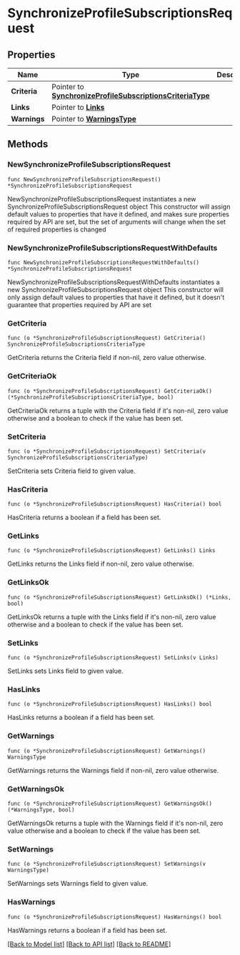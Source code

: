 # SynchronizeProfileSubscriptionsRequest

## Properties

Name | Type | Description | Notes
------------ | ------------- | ------------- | -------------
**Criteria** | Pointer to [**SynchronizeProfileSubscriptionsCriteriaType**](SynchronizeProfileSubscriptionsCriteriaType.md) |  | [optional] 
**Links** | Pointer to [**Links**](Links.md) |  | [optional] 
**Warnings** | Pointer to [**WarningsType**](WarningsType.md) |  | [optional] 

## Methods

### NewSynchronizeProfileSubscriptionsRequest

`func NewSynchronizeProfileSubscriptionsRequest() *SynchronizeProfileSubscriptionsRequest`

NewSynchronizeProfileSubscriptionsRequest instantiates a new SynchronizeProfileSubscriptionsRequest object
This constructor will assign default values to properties that have it defined,
and makes sure properties required by API are set, but the set of arguments
will change when the set of required properties is changed

### NewSynchronizeProfileSubscriptionsRequestWithDefaults

`func NewSynchronizeProfileSubscriptionsRequestWithDefaults() *SynchronizeProfileSubscriptionsRequest`

NewSynchronizeProfileSubscriptionsRequestWithDefaults instantiates a new SynchronizeProfileSubscriptionsRequest object
This constructor will only assign default values to properties that have it defined,
but it doesn't guarantee that properties required by API are set

### GetCriteria

`func (o *SynchronizeProfileSubscriptionsRequest) GetCriteria() SynchronizeProfileSubscriptionsCriteriaType`

GetCriteria returns the Criteria field if non-nil, zero value otherwise.

### GetCriteriaOk

`func (o *SynchronizeProfileSubscriptionsRequest) GetCriteriaOk() (*SynchronizeProfileSubscriptionsCriteriaType, bool)`

GetCriteriaOk returns a tuple with the Criteria field if it's non-nil, zero value otherwise
and a boolean to check if the value has been set.

### SetCriteria

`func (o *SynchronizeProfileSubscriptionsRequest) SetCriteria(v SynchronizeProfileSubscriptionsCriteriaType)`

SetCriteria sets Criteria field to given value.

### HasCriteria

`func (o *SynchronizeProfileSubscriptionsRequest) HasCriteria() bool`

HasCriteria returns a boolean if a field has been set.

### GetLinks

`func (o *SynchronizeProfileSubscriptionsRequest) GetLinks() Links`

GetLinks returns the Links field if non-nil, zero value otherwise.

### GetLinksOk

`func (o *SynchronizeProfileSubscriptionsRequest) GetLinksOk() (*Links, bool)`

GetLinksOk returns a tuple with the Links field if it's non-nil, zero value otherwise
and a boolean to check if the value has been set.

### SetLinks

`func (o *SynchronizeProfileSubscriptionsRequest) SetLinks(v Links)`

SetLinks sets Links field to given value.

### HasLinks

`func (o *SynchronizeProfileSubscriptionsRequest) HasLinks() bool`

HasLinks returns a boolean if a field has been set.

### GetWarnings

`func (o *SynchronizeProfileSubscriptionsRequest) GetWarnings() WarningsType`

GetWarnings returns the Warnings field if non-nil, zero value otherwise.

### GetWarningsOk

`func (o *SynchronizeProfileSubscriptionsRequest) GetWarningsOk() (*WarningsType, bool)`

GetWarningsOk returns a tuple with the Warnings field if it's non-nil, zero value otherwise
and a boolean to check if the value has been set.

### SetWarnings

`func (o *SynchronizeProfileSubscriptionsRequest) SetWarnings(v WarningsType)`

SetWarnings sets Warnings field to given value.

### HasWarnings

`func (o *SynchronizeProfileSubscriptionsRequest) HasWarnings() bool`

HasWarnings returns a boolean if a field has been set.


[[Back to Model list]](../README.md#documentation-for-models) [[Back to API list]](../README.md#documentation-for-api-endpoints) [[Back to README]](../README.md)


